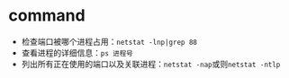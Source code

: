 # command

- 检查端口被哪个进程占用：`netstat -lnp|grep 88`
- 查看进程的详细信息：`ps 进程号`
- 列出所有正在使用的端口以及关联进程：`netstat -nap`或则`netstat -ntlp`
